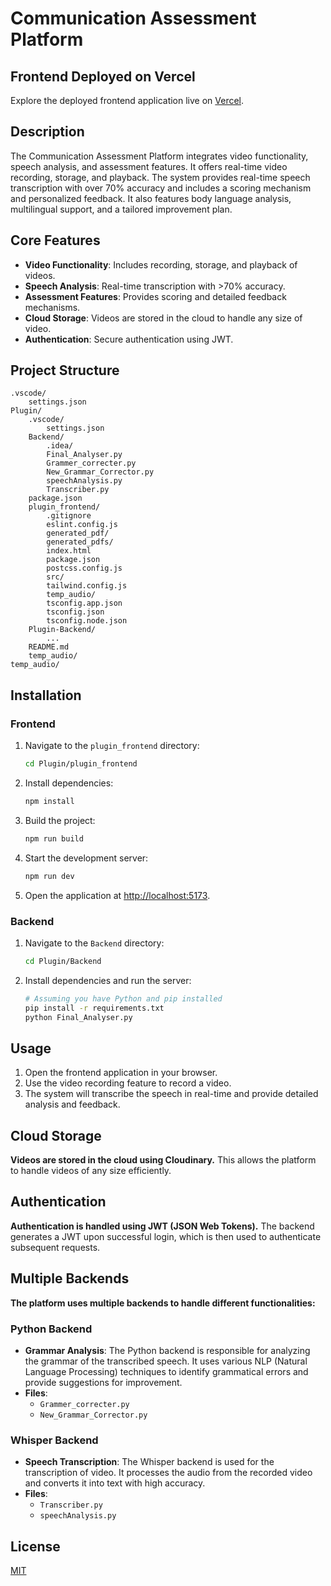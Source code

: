 # Communication Assessment Platform

## Frontend Deployed on Vercel

Explore the deployed frontend application live on [Vercel](https://plugin-4xk4.vercel.app/).


## Description
The Communication Assessment Platform integrates video functionality, speech analysis, and assessment features. It offers real-time video recording, storage, and playback. The system provides real-time speech transcription with over 70% accuracy and includes a scoring mechanism and personalized feedback. It also features body language analysis, multilingual support, and a tailored improvement plan.

## Core Features
- **Video Functionality**: Includes recording, storage, and playback of videos.
- **Speech Analysis**: Real-time transcription with >70% accuracy.
- **Assessment Features**: Provides scoring and detailed feedback mechanisms.
- **Cloud Storage**: Videos are stored in the cloud to handle any size of video.
- **Authentication**: Secure authentication using JWT.

## Project Structure
```
.vscode/
    settings.json
Plugin/
    .vscode/
        settings.json
    Backend/
        .idea/
        Final_Analyser.py
        Grammer_correcter.py
        New_Grammar_Corrector.py
        speechAnalysis.py
        Transcriber.py
    package.json
    plugin_frontend/
        .gitignore
        eslint.config.js
        generated_pdf/
        generated_pdfs/
        index.html
        package.json
        postcss.config.js
        src/
        tailwind.config.js
        temp_audio/
        tsconfig.app.json
        tsconfig.json
        tsconfig.node.json
    Plugin-Backend/
        ...
    README.md
    temp_audio/
temp_audio/
```

## Installation

### Frontend
1. Navigate to the `plugin_frontend` directory:
    ```bash
    cd Plugin/plugin_frontend
    ```
2. Install dependencies:
    ```bash
    npm install
    ```
3. Build the project:
    ```bash
    npm run build
    ```
4. Start the development server:
    ```bash
    npm run dev
    ```
5. Open the application at [http://localhost:5173](http://localhost:5173).

### Backend
1. Navigate to the `Backend` directory:
    ```bash
    cd Plugin/Backend
    ```
2. Install dependencies and run the server:
    ```bash
    # Assuming you have Python and pip installed
    pip install -r requirements.txt
    python Final_Analyser.py
    ```

## Usage
1. Open the frontend application in your browser.
2. Use the video recording feature to record a video.
3. The system will transcribe the speech in real-time and provide detailed analysis and feedback.

## Cloud Storage
**Videos are stored in the cloud using Cloudinary.** This allows the platform to handle videos of any size efficiently.

## Authentication
**Authentication is handled using JWT (JSON Web Tokens).** The backend generates a JWT upon successful login, which is then used to authenticate subsequent requests.

## Multiple Backends
**The platform uses multiple backends to handle different functionalities:**

### Python Backend
- **Grammar Analysis**: The Python backend is responsible for analyzing the grammar of the transcribed speech. It uses various NLP (Natural Language Processing) techniques to identify grammatical errors and provide suggestions for improvement.
- **Files**:
  - `Grammer_correcter.py`
  - `New_Grammar_Corrector.py`

### Whisper Backend
- **Speech Transcription**: The Whisper backend is used for the transcription of video. It processes the audio from the recorded video and converts it into text with high accuracy.
- **Files**:
  - `Transcriber.py`
  - `speechAnalysis.py`

## License
[MIT](https://choosealicense.com/licenses/mit/)

